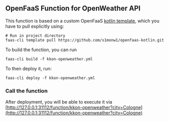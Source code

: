 ## OpenFaaS Function for OpenWeather API

This function is based on a custom OpenFaaS [kotlin template](https://github.com/s1monw1/openfaas-kotlin), which you have to pull
explicitly using:

```
# Run in project directory
faas-cli template pull https://github.com/s1monw1/openfaas-kotlin.git
```

To build the function, you can run

```
faas-cli build -f kkon-openweather.yml
```

To then deploy it, run:

```
faas-cli deploy -f kkon-openweather.yml
```

### Call the function

After deployment, you will be able to execute it via [http://127.0.0.1:31112/function/kkon-openweather?city=Cologne](http://127.0.0.1:31112/function/kkon-openweather?city=Cologne)
